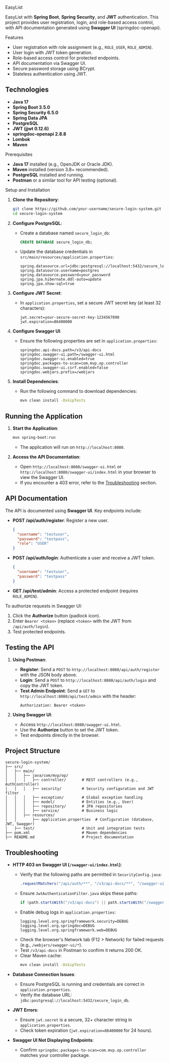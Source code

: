 EasyList

EasyList with **Spring Boot**, **Spring Security**, and **JWT** authentication. This project provides user registration, login, and role-based access control, with API documentation generated using **Swagger UI** (springdoc-openapi).

 Features
- User registration with role assignment (e.g., `ROLE_USER`, `ROLE_ADMIN`).
- User login with JWT token generation.
- Role-based access control for protected endpoints.
- API documentation via Swagger UI.
- Secure password storage using BCrypt.
- Stateless authentication using JWT.

## Technologies
- **Java 17**
- **Spring Boot 3.5.0**
- **Spring Security 6.5.0**
- **Spring Data JPA**
- **PostgreSQL**
- **JWT (jjwt 0.12.6)**
- **springdoc-openapi 2.8.8**
- **Lombok**
- **Maven**

 Prerequisites
- **Java 17** installed (e.g., OpenJDK or Oracle JDK).
- **Maven** installed (version 3.8+ recommended).
- **PostgreSQL** installed and running.
- **Postman** or a similar tool for API testing (optional).

 Setup and Installation
1. **Clone the Repository**:
   ```bash
   git clone https://github.com/your-username/secure-login-system.git
   cd secure-login-system
   ```

2. **Configure PostgreSQL**:
   - Create a database named `secure_login_db`:
     ```sql
     CREATE DATABASE secure_login_db;
     ```
   - Update the database credentials in `src/main/resources/application.properties`:
     ```properties
     spring.datasource.url=jdbc:postgresql://localhost:5432/secure_login_db
     spring.datasource.username=postgres
     spring.datasource.password=your_password
     spring.jpa.hibernate.ddl-auto=update
     spring.jpa.show-sql=true
     ```

3. **Configure JWT Secret**:
   - In `application.properties`, set a secure JWT secret key (at least 32 characters):
     ```properties
     jwt.secret=your-secure-secret-key-1234567890
     jwt.expiration=86400000
     ```

4. **Configure Swagger UI**:
   - Ensure the following properties are set in `application.properties`:
     ```properties
     springdoc.api-docs.path=/v3/api-docs
     springdoc.swagger-ui.path=/swagger-ui.html
     springdoc.swagger-ui.enabled=true
     springdoc.packages-to-scan=com.mvp.op.controller
     springdoc.swagger-ui.csrf.enabled=false
     springdoc.webjars.prefix=/webjars
     ```

5. **Install Dependencies**:
   - Run the following command to download dependencies:
     ```bash
     mvn clean install -DskipTests
     ```

## Running the Application
1. **Start the Application**:
   ```bash
   mvn spring-boot:run
   ```
   - The application will run on `http://localhost:8080`.

2. **Access the API Documentation**:
   - Open `http://localhost:8080/swagger-ui.html` or `http://localhost:8080/swagger-ui/index.html` in your browser to view the Swagger UI.
   - If you encounter a 403 error, refer to the [Troubleshooting](#troubleshooting) section.

## API Documentation
The API is documented using **Swagger UI**. Key endpoints include:
- **POST /api/auth/register**: Register a new user.
  ```json
  {
    "username": "testuser",
    "password": "testpass",
    "role": "USER"
  }
  ```
- **POST /api/auth/login**: Authenticate a user and receive a JWT token.
  ```json
  {
    "username": "testuser",
    "password": "testpass"
  }
  ```
- **GET /api/test/admin**: Access a protected endpoint (requires `ROLE_ADMIN`).

To authorize requests in Swagger UI:
1. Click the **Authorize** button (padlock icon).
2. Enter `Bearer <token>` (replace `<token>` with the JWT from `/api/auth/login`).
3. Test protected endpoints.

## Testing the API
1. **Using Postman**:
   - **Register**: Send a `POST` to `http://localhost:8080/api/auth/register` with the JSON body above.
   - **Login**: Send a `POST` to `http://localhost:8080/api/auth/login` and copy the JWT token.
   - **Test Admin Endpoint**: Send a `GET` to `http://localhost:8080/api/test/admin` with the header:
     ```
     Authorization: Bearer <token>
     ```

2. **Using Swagger UI**:
   - Access `http://localhost:8080/swagger-ui.html`.
   - Use the **Authorize** button to set the JWT token.
   - Test endpoints directly in the browser.

## Project Structure
```
secure-login-system/
├── src/
│   ├── main/
│   │   ├── java/com/mvp/op/
│   │   │   ├── controller/       # REST controllers (e.g., AuthController)
│   │   │   ├── security/         # Security configuration and JWT filter
│   │   │   ├── exception/        # Global exception handling
│   │   │   ├── model/            # Entities (e.g., User)
│   │   │   ├── repository/       # JPA repositories
│   │   │   ├── service/          # Business logic
│   │   ├── resources/
│   │       ├── application.properties  # Configuration (database, JWT, Swagger)
│   ├── test/                     # Unit and integration tests
├── pom.xml                       # Maven dependencies
├── README.md                     # Project documentation
```

## Troubleshooting
- **HTTP 403 on Swagger UI (`/swagger-ui/index.html`)**:
  - Verify that the following paths are permitted in `SecurityConfig.java`:
    ```java
    .requestMatchers("/api/auth/**", "/v3/api-docs/**", "/swagger-ui/**", "/swagger-ui.html", "/swagger-ui/index.html", "/webjars/**", "/swagger-resources/**", "/configuration/**").permitAll()
    ```
  - Ensure `JwtAuthenticationFilter.java` skips these paths:
    ```java
    if (path.startsWith("/v3/api-docs") || path.startsWith("/swagger-ui") || path.startsWith("/webjars") || path.startsWith("/swagger-resources") || path.startsWith("/configuration"))
    ```
  - Enable debug logs in `application.properties`:
    ```properties
    logging.level.org.springframework.security=DEBUG
    logging.level.org.springdoc=DEBUG
    logging.level.org.springframework.web=DEBUG
    ```
  - Check the browser's Network tab (F12 > Network) for failed requests (e.g., `/webjars/swagger-ui/*`).
  - Test `/v3/api-docs` in Postman to confirm it returns 200 OK.
  - Clear Maven cache:
    ```bash
    mvn clean install -DskipTests
    ```

- **Database Connection Issues**:
  - Ensure PostgreSQL is running and credentials are correct in `application.properties`.
  - Verify the database URL: `jdbc:postgresql://localhost:5432/secure_login_db`.

- **JWT Errors**:
  - Ensure `jwt.secret` is a secure, 32+ character string in `application.properties`.
  - Check token expiration (`jwt.expiration=86400000` for 24 hours).

- **Swagger UI Not Displaying Endpoints**:
  - Confirm `springdoc.packages-to-scan=com.mvp.op.controller` matches your controller package.
